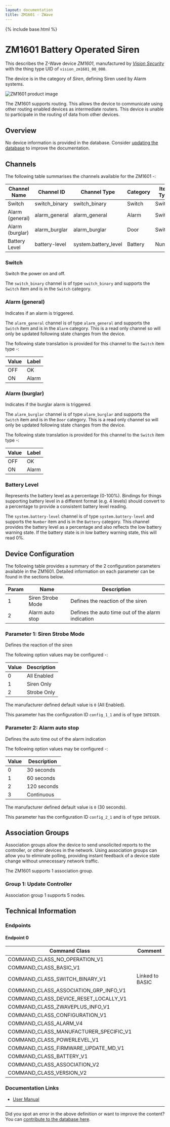 ```yaml
---
layout: documentation
title: ZM1601 - ZWave
---
```


{% include base.html %}

# ZM1601 Battery Operated Siren
This describes the Z-Wave device *ZM1601*, manufactured by *[Vision Security](http://www.visionsecurity.com.tw/)* with the thing type UID of ```vision_zm1601_00_000```.

The device is in the category of *Siren*, defining Siren used by Alarm systems.

![ZM1601 product image](https://www.cd-jackson.com/zwave_device_uploads/113/113_default.jpg)


The ZM1601 supports routing. This allows the device to communicate using other routing enabled devices as intermediate routers.  This device is unable to participate in the routing of data from other devices.

## Overview

No device information is provided in the database. Consider [updating the database](http://www.cd-jackson.com/index.php/zwave/zwave-device-database/zwave-device-list/devicesummary/113) to improve the documentation.

## Channels

The following table summarises the channels available for the ZM1601 -:

| Channel Name | Channel ID | Channel Type | Category | Item Type |
|--------------|------------|--------------|----------|-----------|
| Switch | switch_binary | switch_binary | Switch | Switch | 
| Alarm (general) | alarm_general | alarm_general | Alarm | Switch | 
| Alarm (burglar) | alarm_burglar | alarm_burglar | Door | Switch | 
| Battery Level | battery-level | system.battery_level | Battery | Number |

### Switch
Switch the power on and off.

The ```switch_binary``` channel is of type ```switch_binary``` and supports the ```Switch``` item and is in the ```Switch``` category.

### Alarm (general)
Indicates if an alarm is triggered.

The ```alarm_general``` channel is of type ```alarm_general``` and supports the ```Switch``` item and is in the ```Alarm``` category. This is a read only channel so will only be updated following state changes from the device.

The following state translation is provided for this channel to the ```Switch``` item type -:

| Value | Label     |
|-------|-----------|
| OFF | OK |
| ON | Alarm |

### Alarm (burglar)
Indicates if the burglar alarm is triggered.

The ```alarm_burglar``` channel is of type ```alarm_burglar``` and supports the ```Switch``` item and is in the ```Door``` category. This is a read only channel so will only be updated following state changes from the device.

The following state translation is provided for this channel to the ```Switch``` item type -:

| Value | Label     |
|-------|-----------|
| OFF | OK |
| ON | Alarm |

### Battery Level
Represents the battery level as a percentage (0-100%). Bindings for things supporting battery level in a different format (e.g. 4 levels) should convert to a percentage to provide a consistent battery level reading.

The ```system.battery-level``` channel is of type ```system.battery-level``` and supports the ```Number``` item and is in the ```Battery``` category.
This channel provides the battery level as a percentage and also reflects the low battery warning state. If the battery state is in low battery warning state, this will read 0%.


## Device Configuration

The following table provides a summary of the 2 configuration parameters available in the ZM1601.
Detailed information on each parameter can be found in the sections below.

| Param | Name  | Description |
|-------|-------|-------------|
| 1 | Siren Strobe Mode | Defines the reaction of the siren |
| 2 | Alarm auto stop | Defines the auto time out of the alarm indication |

### Parameter 1: Siren Strobe Mode

Defines the reaction of the siren

The following option values may be configured -:

| Value  | Description |
|--------|-------------|
| 0 | All Enabled |
| 1 | Siren Only |
| 2 | Strobe Only |

The manufacturer defined default value is ```0``` (All Enabled).

This parameter has the configuration ID ```config_1_1``` and is of type ```INTEGER```.


### Parameter 2: Alarm auto stop

Defines the auto time out of the alarm indication

The following option values may be configured -:

| Value  | Description |
|--------|-------------|
| 0 | 30 seconds |
| 1 | 60 seconds |
| 2 | 120 seconds |
| 3 | Continuous |

The manufacturer defined default value is ```0``` (30 seconds).

This parameter has the configuration ID ```config_2_1``` and is of type ```INTEGER```.


## Association Groups

Association groups allow the device to send unsolicited reports to the controller, or other devices in the network. Using association groups can allow you to eliminate polling, providing instant feedback of a device state change without unnecessary network traffic.

The ZM1601 supports 1 association group.

### Group 1: Update Controller


Association group 1 supports 5 nodes.

## Technical Information

### Endpoints

#### Endpoint 0

| Command Class | Comment |
|---------------|---------|
| COMMAND_CLASS_NO_OPERATION_V1| |
| COMMAND_CLASS_BASIC_V1| |
| COMMAND_CLASS_SWITCH_BINARY_V1| Linked to BASIC|
| COMMAND_CLASS_ASSOCIATION_GRP_INFO_V1| |
| COMMAND_CLASS_DEVICE_RESET_LOCALLY_V1| |
| COMMAND_CLASS_ZWAVEPLUS_INFO_V1| |
| COMMAND_CLASS_CONFIGURATION_V1| |
| COMMAND_CLASS_ALARM_V4| |
| COMMAND_CLASS_MANUFACTURER_SPECIFIC_V1| |
| COMMAND_CLASS_POWERLEVEL_V1| |
| COMMAND_CLASS_FIRMWARE_UPDATE_MD_V1| |
| COMMAND_CLASS_BATTERY_V1| |
| COMMAND_CLASS_ASSOCIATION_V2| |
| COMMAND_CLASS_VERSION_V2| |

### Documentation Links

* [User Manual](https://www.cd-jackson.com/zwave_device_uploads/113/ZM1601.pdf)

---

Did you spot an error in the above definition or want to improve the content?
You can [contribute to the database here](http://www.cd-jackson.com/index.php/zwave/zwave-device-database/zwave-device-list/devicesummary/113).
